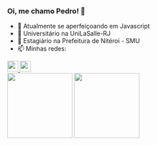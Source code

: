 ### Oi, me chamo Pedro! 👋

- 🌱 Atualmente se aperfeiçoando em Javascript
- 📖 Universitário na UniLaSalle-RJ
- 💼 Estagiário na Prefeitura de Nitéroi - SMU
- 📫 Minhas redes:
<div>
  <a>
    <a href="https://www.linkedin.com/in/pedro-guilherme-sena-922585215/">
    <img height="25cm"src="https://img.shields.io/badge/LinkedIn-0077B5?style=for-the-badge&logo=linkedin&logoColor=white">
      </a>
      <a href="https://www.instagram.com/seupedrx/">
         <img height="25cm"src="https://img.shields.io/badge/Instagram-%23E4405F.svg?style=for-the-badge&logo=Instagram&logoColor=white">
      </a>
    
  </a>
</div>
<div>
  <a>
    <img height="150cm"src="https://github-readme-stats.vercel.app/api?username=eupedrx&show_icons=true&theme=dark"/>
    <img height="150cm"src="https://github-readme-stats.vercel.app/api/top-langs/?username=eupedrx&layout=compact&theme=dark"/>
  </a>
</div>
<!--
- 🔭 I’m currently working on ...
- 🌱 I’m currently learning ...
- 👯 I’m looking to collaborate on ...
- 🤔 I’m looking for help with ...
- 💬 Ask me about ...
- 📫 How to reach me: ...
- 😄 Pronouns: ...
- ⚡ Fun fact: ...
-->
